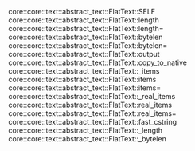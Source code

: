 core::core::text::abstract_text::FlatText::SELF
core::core::text::abstract_text::FlatText::length
core::core::text::abstract_text::FlatText::length=
core::core::text::abstract_text::FlatText::bytelen
core::core::text::abstract_text::FlatText::bytelen=
core::core::text::abstract_text::FlatText::output
core::core::text::abstract_text::FlatText::copy_to_native
core::core::text::abstract_text::FlatText::_items
core::core::text::abstract_text::FlatText::items
core::core::text::abstract_text::FlatText::items=
core::core::text::abstract_text::FlatText::_real_items
core::core::text::abstract_text::FlatText::real_items
core::core::text::abstract_text::FlatText::real_items=
core::core::text::abstract_text::FlatText::fast_cstring
core::core::text::abstract_text::FlatText::_length
core::core::text::abstract_text::FlatText::_bytelen